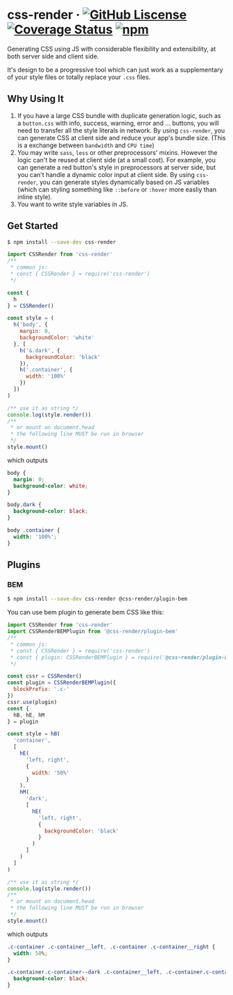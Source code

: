 # css-render &middot; [![GitHub Liscense](https://img.shields.io/badge/license-MIT-blue.svg)](https://github.com/07akioni/css-render/blob/master/LICENSE) [![Coverage Status](https://coveralls.io/repos/github/07akioni/css-render/badge.svg?branch=master)](https://coveralls.io/github/07akioni/css-render?branch=master) [![npm](https://img.shields.io/npm/v/css-render)](https://www.npmjs.com/package/css-render)

Generating CSS using JS with considerable flexibility and extensibility, at both server side and client side.

It's design to be a progressive tool which can just work as a supplementary of your style files or totally replace your `.css` files.

## Why Using It
1. If you have a large CSS bundle with duplicate generation logic, such as a `button.css` with info, success, warning, error and ... buttons, you will need to transfer all the style literals in network. By using `css-render`, you can generate CSS at client side and reduce your app's bundle size. (This is a exchange between `bandwidth` and `CPU time`)
2. You may write `sass`, `less` or other preprocessors' mixins. However the logic can't be reused at client side (at a small cost). For example, you can generate a red button's style in preprocessors at server side, but you can't handle a dynamic color input at client side. By using `css-render`, you can generate styles dynamically based on JS variables (which can styling something like `::before` or `:hover` more easliy than inline style).
3. You want to write style variables in JS.

## Get Started
```bash
$ npm install --save-dev css-render
```
```js
import CSSRender from 'css-render'
/**
 * common js:
 * const { CSSRender } = require('css-render')
 */

const {
  h
} = CSSRender()

const style = (
  h('body', {
    margin: 0,
    backgroundColor: 'white'
  }, [
    h('&.dark', {
      backgroundColor: 'black'
    }),
    h('.container', {
      width: '100%'
    })
  ])
)

/** use it as string */
console.log(style.render())
/**
 * or mount on document.head
 * the following line MUST be run in browser
 */
style.mount()
```
which outputs
```css
body {
  margin: 0;
  background-color: white;
}

body.dark {
  background-color: black;
}

body .container {
  width: '100%';
}
```

## Plugins
### BEM
```bash
$ npm install --save-dev css-render @css-render/plugin-bem
```

You can use bem plugin to generate bem CSS like this:

```js
import CSSRender from 'css-render'
import CSSRenderBEMPlugin from '@css-render/plugin-bem'
/**
 * common js:
 * const { CSSRender } = require('css-render')
 * const { plugin: CSSRenderBEMPlugin } = require('@css-render/plugin-bem')
 */

const cssr = CSSRender()
const plugin = CSSRenderBEMPlugin({
  blockPrefix: '.c-'
})
cssr.use(plugin)
const {
  hB, hE, hM
} = plugin

const style = hB(
  'container',
  [
    hE(
      'left, right', 
      {
        width: '50%'
      }
    ),
    hM(
      'dark', 
      [
        hE(
          'left, right',
          {
            backgroundColor: 'black'
          }
        )
      ]
    )
  ]
)

/** use it as string */
console.log(style.render())
/**
 * or mount on document.head
 * the following line MUST be run in browser
 */
style.mount()
```
which outputs
```css
.c-container .c-container__left, .c-container .c-container__right {
  width: 50%;
}

.c-container.c-container--dark .c-container__left, .c-container.c-container--dark .c-container__right {
  background-color: black;
}
```
